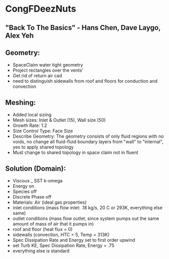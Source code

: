 # CongFDeezNuts

## "Back To The Basics" - Hans Chen, Dave Laygo, Alex Yeh

## Geometry:

- SpaceClaim water tight geometry
- Project rectangles over the vents’
- Get rid of return air cad
- need to distinguish sidewalls from roof and floors for conduction and convection


## Meshing:
- Added local sizing
- Mesh sizes: Inlet & Outlet (15), Wall size (50)
- Growth Rate: 1.2
- Size Control Type: Face Size
- Describe Geometry: The geometry consists of only fluid regions with no voids, no change all fluid-fluid boundary layers from "wall" to "internal", yes to apply shared topology
- Must change to shared topology in space claim not in fluent

## Solution (Domain):
- Viscous _ SST k-omega
- Energy on
- Species off
- Discrete Phase off
- Materials: Air (ideal gas properties)
- inlet conditions (mass flow inlet: .18 kg/s, 20 C or 293K, everything else same)
- outlet conditions (mass flow outlet, since system pumps out the same amount of mass of air that it pumps in)
- roof and floor (heat flux = 0)
- sidewalls (convection, HTC = 5, Temp = 313K)
- Spec Dissipation Rate and Energy set to first order upwind
- set Turb KE, Spec Dissipation Rate, Energy = .75
- everything else is standard
